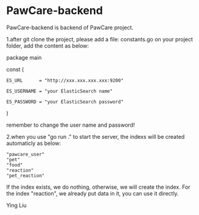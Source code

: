 # PawCare-backend
PawCare-backend is backend of PawCare project.

1.after git clone the project, please add a file: constants.go on your project folder, add the content as below:


package main


const (

	ES_URL      = "http://xxx.xxx.xxx.xxx:9200"
	
	ES_USERNAME = "your ElasticSearch name"
	
	ES_PASSWORD = "your ElasticSearch password"
)


remember to change the user name and password!


2.when you use "go run ." to start the server, the indexs will be created automaticly as below:

	"pawcare_user"
	"pet"
	"food"
	"reaction"
	"pet_reaction"

If the index exists, we do nothing, otherwise, we will create the index.
For the index "reaction", we already put data in it, you can use it directly.


Ying Liu